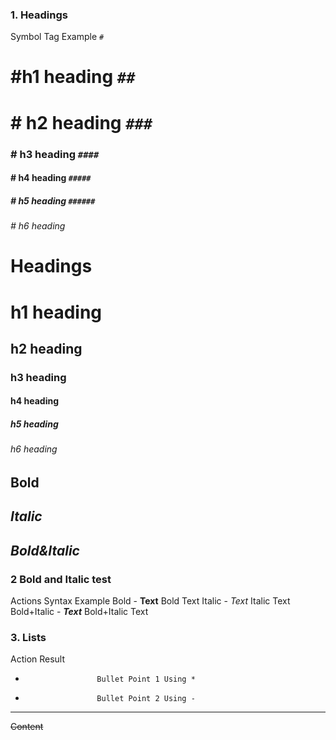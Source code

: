 ### 1. Headings 
Symbol    Tag       Example
`#`       <h1>      #h1 heading
`##`      <h1>      # h2 heading
`###`     <h3>      # h3 heading
`####`    <h4>      # h4 heading
`#####`   <h5>      # h5 heading
`######`  <h6>      # h6 heading

# Headings
# h1 heading
## h2 heading
### h3 heading
#### h4 heading
##### h5 heading 
###### h6 heading

## **Bold**
## *Italic*
## ***Bold&Italic***

### 2 Bold and Italic test 
Actions Syntax                        Example
Bold - **Text**                       Bold Text
Italic - *Text*                       Italic Text
Bold+Italic - ***Text***              Bold+Italic Text

### 3. Lists
Action               Result
*                     Bullet Point 1 Using *
-                     Bullet Point 2 Using -




***

~~Content~~
